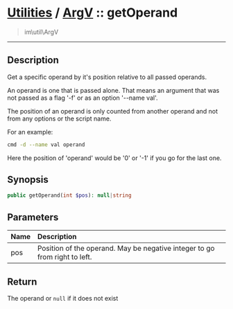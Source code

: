 # [Utilities](util.md) / [ArgV](util-ArgV.md) :: getOperand
 > im\util\ArgV
____

## Description
Get a specific operand by it's position relative to all passed operands.

An operand is one that is passed alone. That means an argument that was not
passed as a flag '-f' or as an option '--name val'.

The position of an operand is only counted from another operand and not
from any options or the script name.

For an example:
```sh
cmd -d --name val operand
```
Here the position of 'operand' would be '0' or '-1' if you go for the last one.

## Synopsis
```php
public getOperand(int $pos): null|string
```

## Parameters
| Name | Description |
| :--- | :---------- |
| pos | Position of the operand. May be negative integer to go from right to left. |

## Return
The operand or `null` if it does not exist
